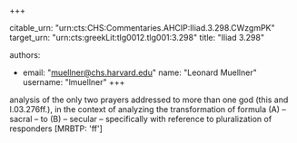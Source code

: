 +++


citable_urn: "urn:cts:CHS:Commentaries.AHCIP:Iliad.3.298.CWzgmPK"
target_urn: "urn:cts:greekLit:tlg0012.tlg001:3.298"
title: "Iliad 3.298"

authors:
- email: "muellner@chs.harvard.edu"
  name: "Leonard Muellner"
  username: "lmuellner"
+++

<p>analysis of the only two prayers addressed to more than one god (this and I.03.276ff.), in the context of analyzing the transformation of formula (A) – sacral – to (B) – secular – specifically with reference to pluralization of responders [MRBTP: 'ff']</p>